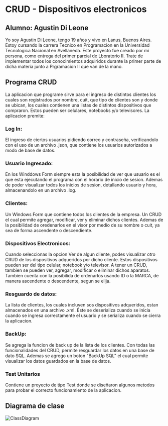 # CRUD - Dispositivos electronicos
## Alumno: Agustin Di Leone
Yo soy Agustin Di Leone, tengo 19 años y vivo en Lanus, Buenos Aires. Estoy cursando la carrera Tecnico en Programacion en la Universidad Tecnologica Nacional en Avellaneda.
Este proyecto fue creado por mi persona, como entrega del primer parcial de Lboratorio II. Trate de implementar todos los conocimientos adquiridos durante la primer parte de 
dicha materia junto a Prgramacion II que van de la mano.
## Programa CRUD
La aplicacion que programe sirve para el ingreso de distintos clientes los cuales son registrados por nombre, cuit, que tipo de clientes son y donde se ubican, los cuales
contienen una listas de distintos dispositivos que compraron. Estos pueden ser celulares, notebooks y/o televisores. 
La aplicacion premite:
### Log In:
El ingreso de ciertos usuarios pidiendo correo y contraseña, verificandolo con el uso de un archivo .json, que contiene los usuarios autorizados a modo de base de datos. 
### Usuario Ingresado:
En los Winddows Form siempre esta la posibilidad de ver que usuario es el que esta ejecutando el programa con el horario de inicio de sesion. Ademas de poder visualizar
todos los inicios de sesion, detallando usuario y hora, almacenandolo en un archivo .log.
### Clientes:
Un Windows Form que contiene todos los clientes de la empresa. Un CRUD el cual permite agregar, modificar, ver y eliminar dichos clientes. Ademas de la posibilidad de oredenarlos
en el visor por medio de su nombre o cuit, ya sea de forma ascendente o descendiente.
### Dispositivos Electronicos:
Cuando seleccionas la opcion Ver de algun cliente, podes visualizar otro CRUD de los dispositivos adqueridos por dicho cliente. Estos dispositivos pueden ser del tipo celular, notebook
y/o televisor. A tener un CRUD, tambien se pueden ver, agregar, modificar o eliminar dichos aparatos. Tambien cuenta con la posibilida de ordenarlos usando ID o la MARCA, de manera 
ascendente o descendente, segun se elija.
### Resguardo de datos:
La lista de clientes, los cuales incluyen sos dispositivos adqueridos, estan almacenados en una archivo .xml. Este se deserializa cuando se inicia cuando se ingresa correctamente el usuario y se serializa cuando se cierra la aplicacion.
### BackUp:
Se agrega la funcion de back up de la lista de los clientes. Con todas las funcionalidades del CRUD, permite resguardar los datos en una base de dato SQL. Ademas se agrego un boton "BackUp SQL" el cual permite visualizar los datos guardados en la base de datos. 
### Test Unitarios
Contiene un proyecto de tipo Test donde se diseñaron algunos metodos para probar el correcto funcionamiento de la aplicacion.
## Diagrama de clase
![ClassDiagram](https://github.com/AgustinDiLeone/DiLeone.Agustin.PrimerParcial/assets/123491937/94f88e1c-271f-4e7c-aded-86a648c4cddf)
